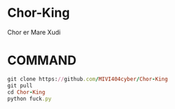 # Chor-King
Chor er Mare Xudi
# COMMAND 
```ruby
git clone https://github.com/MIVI404cyber/Chor-King
git pull
cd Chor-King
python fuck.py
```
